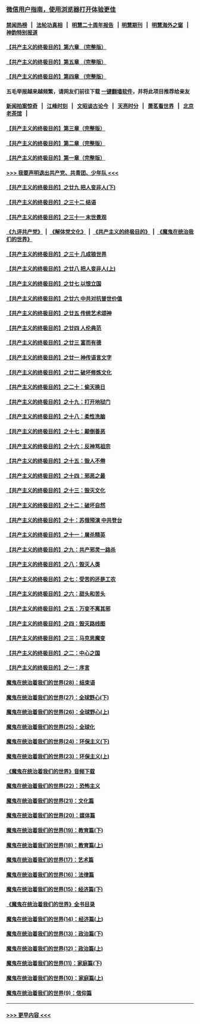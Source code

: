 ### [微信用户指南，使用浏览器打开体验更佳](https://github.com/gfw-breaker/banned-news1/blob/master/indexes/wechat-guide.md?t=0)
#### [禁闻热榜](热点新闻.md?t=0)  &nbsp;&nbsp;|&nbsp;&nbsp; [法轮功真相](https://github.com/gfw-breaker/truth/blob/master/README.md?t=0) &nbsp;&nbsp;|&nbsp;&nbsp; [明慧二十周年报告](https://github.com/gfw-breaker/mh-reports/blob/master/README.md?t=0) &nbsp;&nbsp;|&nbsp;&nbsp;[明慧期刊](https://github.com/gfw-breaker/mh-qikan) &nbsp;&nbsp;|&nbsp;&nbsp; [明慧海外之窗](https://github.com/gfw-breaker/mh-news/blob/master/README.md?t=0) &nbsp;&nbsp;|&nbsp;&nbsp; [神韵特别报道](https://github.com/gfw-breaker/mh-news/blob/master/shenyun.md?t=0)
#### [【共产主义的终极目的】第六章 （完整版）](../pages/nsc422/n11428913.md?t=02142322) 
#### [【共产主义的终极目的】第五章 （完整版）](../pages/nsc422/n11428912.md?t=02142322) 
#### [【共产主义的终极目的】第四章 （完整版）](../pages/nsc422/n11428907.md?t=02142322) 
#### 五毛举报越来越频繁，请网友们前往下载 [一键翻墙软件](https://github.com/gfw-breaker/ssr-accounts)，并将此项目推荐给亲友
#### [新闻拍案惊奇](https://github.com/gfw-breaker/banned-news1/blob/master/pages/link4.md) &nbsp;&nbsp;|&nbsp;&nbsp; [江峰时刻](https://github.com/gfw-breaker/banned-news1/blob/master/pages/link4.md) &nbsp;&nbsp;|&nbsp;&nbsp; [文昭谈古论今](https://github.com/gfw-breaker/banned-news1/blob/master/pages/link4.md) &nbsp;&nbsp;|&nbsp;&nbsp; [天亮时分](https://github.com/gfw-breaker/banned-news1/blob/master/pages/link4.md) &nbsp;&nbsp;|&nbsp;&nbsp; [萧茗看世界](https://github.com/gfw-breaker/banned-news1/blob/master/pages/link4.md) &nbsp;&nbsp;|&nbsp;&nbsp; [北京老茶馆](https://github.com/gfw-breaker/banned-news1/blob/master/pages/link4.md) &nbsp;&nbsp;|&nbsp;&nbsp; 
#### [【共产主义的终极目的】第三章（完整版）](../pages/nsc422/n11428848.md?t=02142322) 
#### [【共产主义的终极目的】第二章（完整版）](../pages/nsc422/n11428831.md?t=02142322) 
#### [【共产主义的终极目的】第一章（完整版）](../pages/nsc422/n11417651.md?t=02142322) 
#### [>>> 我要声明退出共产党、共青团、少年队 <<<](https://github.com/begood0513/goodnews/blob/master/quit/letter.md) 
#### [【共产主义的终极目的】之廿九 把人变非人(下)](../pages/nsc422/n11344140.md?t=02142322) 
#### [【共产主义的终极目的】之三十二 结语](../pages/nsc422/n11360535.md?t=02142322) 
#### [【共产主义的终极目的】之三十一 末世景观](../pages/nsc422/n11351129.md?t=02142322) 
#### [《九评共产党》](https://github.com/begood0513/9ping.md/blob/master/README.md) &nbsp;|&nbsp; [《解体党文化》](../../../../jtdwh.md/blob/master/README.md)  &nbsp;|&nbsp; [《共产主义的终极目的》](../../../../gczydzjmd.md/blob/master/README.md) &nbsp;|&nbsp; [《魔鬼在统治我们的世界》](../../../../mgztzwmdsj.md/blob/master/README.md) 
#### [【共产主义的终极目的】之三十 几成狼世界](../pages/nsc422/n11348280.md?t=02142322) 
#### [【共产主义的终极目的】之廿八 把人变非人(上)](../pages/nsc422/n11340492.md?t=02142322) 
#### [【共产主义的终极目的】之廿七 以恨立国](../pages/nsc422/n11336944.md?t=02142322) 
#### [【共产主义的终极目的】之廿六 中共对抗普世价值](../pages/nsc422/n11324785.md?t=02142322) 
#### [【共产主义的终极目的】之廿五 传统艺术颂神](../pages/nsc422/n11296396.md?t=02142322) 
#### [【共产主义的终极目的】之廿四 人伦典范](../pages/nsc422/n11296397.md?t=02142322) 
#### [【共产主义的终极目的】之廿三 富而有德](../pages/nsc422/n11283598.md?t=02142322) 
#### [【共产主义的终极目的】之廿一 神传语言文字](../pages/nsc422/n11263265.md?t=02142322) 
#### [【共产主义的终极目的】之廿二 破坏修炼文化](../pages/nsc422/n11245728.md?t=02142322) 
#### [【共产主义的终极目的】之二十：偷天换日](../pages/nsc422/n11238846.md?t=02142322) 
#### [【共产主义的终极目的】之十九：打开地狱门](../pages/nsc422/n11206376.md?t=02142322) 
#### [【共产主义的终极目的】之十八：柔性洗脑](../pages/nsc422/n11199994.md?t=02142322) 
#### [【共产主义的终极目的】之十七：颠倒善恶](../pages/nsc422/n11179782.md?t=02142322) 
#### [【共产主义的终极目的】之十六：反神骂祖宗](../pages/nsc422/n11166798.md?t=02142322) 
#### [【共产主义的终极目的】之十五：毁人不倦](../pages/nsc422/n11166792.md?t=02142322) 
#### [【共产主义的终极目的】之十四：邪恶之最](../pages/nsc422/n11150249.md?t=02142322) 
#### [【共产主义的终极目的】之十三：毁灭文化](../pages/nsc422/n11135227.md?t=02142322) 
#### [【共产主义的终极目的】之十二：破坏自然](../pages/nsc422/n11135214.md?t=02142322) 
#### [【共产主义的终极目的】之十：苏俄预演 中共登台](../pages/nsc422/n11118424.md?t=02142322) 
#### [【共产主义的终极目的】之十一：屠杀精英](../pages/nsc422/n11118442.md?t=02142322) 
#### [【共产主义的终极目的】之九：共产邪灵一路杀](../pages/nsc422/n11114139.md?t=02142322) 
#### [【共产主义的终极目的】之八：毁灭人类](../pages/nsc422/n11108503.md?t=02142322) 
#### [【共产主义的终极目的】之七：受苦的还是工农](../pages/nsc422/n11101809.md?t=02142322) 
#### [【共产主义的终极目的】之六：甜头和苦头](../pages/nsc422/n11096971.md?t=02142322) 
#### [【共产主义的终极目的】之五：万变不离其邪](../pages/nsc422/n11091285.md?t=02142322) 
#### [【共产主义的终极目的】之四：毁灭路线图](../pages/nsc422/n11086284.md?t=02142322) 
#### [【共产主义的终极目的】之三：马克思魔变](../pages/nsc422/n11061941.md?t=02142322) 
#### [【共产主义的终极目的】之二：中心之国](../pages/nsc422/n11047728.md?t=02142322) 
#### [【共产主义的终极目的】之一：序言](../pages/nsc422/n11086077.md?t=02142322) 
#### [魔鬼在统治着我们的世界(28)：结束语](../pages/nsc422/n10936246.md?t=02142322) 
#### [魔鬼在统治着我们的世界(27)：全球野心(下)](../pages/nsc422/n10928319.md?t=02142322) 
#### [魔鬼在统治着我们的世界(26)：全球野心(上)](../pages/nsc422/n10900318.md?t=02142322) 
#### [魔鬼在统治着我们的世界(25)：全球化](../pages/nsc422/n10788205.md?t=02142322) 
#### [魔鬼在统治着我们的世界(24)：环保主义(下)](../pages/nsc422/n10695307.md?t=02142322) 
#### [魔鬼在统治着我们的世界(23)：环保主义(上)](../pages/nsc422/n10688613.md?t=02142322) 
#### [《魔鬼在统治着我们的世界》音频下载](../pages/nsc422/n10635553.md?t=02142322) 
#### [魔鬼在统治着我们的世界(22)：恐怖主义](../pages/nsc422/n10614727.md?t=02142322) 
#### [魔鬼在统治着我们的世界(21)：文化篇](../pages/nsc422/n10597706.md?t=02142322) 
#### [魔鬼在统治着我们的世界(20)：媒体篇](../pages/nsc422/n10586579.md?t=02142322) 
#### [魔鬼在统治着我们的世界(19)：教育篇(下)](../pages/nsc422/n10564808.md?t=02142322) 
#### [魔鬼在统治着我们的世界(18)：教育篇(上)](../pages/nsc422/n10526970.md?t=02142322) 
#### [魔鬼在统治着我们的世界(17)：艺术篇](../pages/nsc422/n10499093.md?t=02142322) 
#### [魔鬼在统治着我们的世界(16)：法律篇](../pages/nsc422/n10485969.md?t=02142322) 
#### [魔鬼在统治着我们的世界(15)：经济篇(下)](../pages/nsc422/n10469975.md?t=02142322) 
#### [《魔鬼在统治着我们的世界》全书目录](../pages/nsc422/n10464261.md?t=02142322) 
#### [魔鬼在统治着我们的世界(14)：经济篇(上)](../pages/nsc422/n10457370.md?t=02142322) 
#### [魔鬼在统治着我们的世界(13)：政治篇(下)](../pages/nsc422/n10448270.md?t=02142322) 
#### [魔鬼在统治着我们的世界(12)：政治篇(上)](../pages/nsc422/n10444576.md?t=02142322) 
#### [魔鬼在统治着我们的世界(11)：家庭篇(下)](../pages/nsc422/n10440961.md?t=02142322) 
#### [魔鬼在统治着我们的世界(10)：家庭篇(上)](../pages/nsc422/n10435448.md?t=02142322) 
#### [魔鬼在统治着我们的世界(9)：信仰篇](../pages/nsc422/n10432159.md?t=02142322) 

----
#### [ >>> 更早内容 <<< ](../indexes/nsc422-earlier.md)
